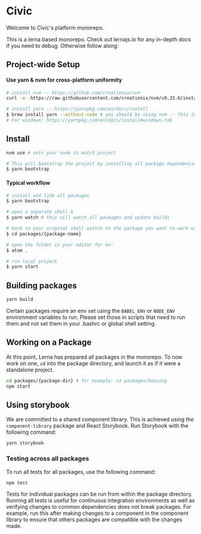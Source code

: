 # Civic

Welcome to Civic's platform monorepo.

This is a lerna based monorepo. Check out lernajs.io for any in-depth docs if you need to debug. Otherwise follow along:

## Project-wide Setup

#### Use yarn & nvm for cross-platform uniformity
```bash
# install nvm -- https://github.com/creationix/nvm
curl -o- https://raw.githubusercontent.com/creationix/nvm/v0.33.6/install.sh | bash

# install yarn -- https://yarnpkg.com/en/docs/install
$ brew install yarn --without-node # you should be using nvm -- this installs yarn for usage with nvm
# For windows: https://yarnpkg.com/en/docs/install#windows-tab
```

## Install
```bash
nvm use # sets your node to match project

# This will bootstrap the project by installing all package dependencies and linking cross-dependencies.
$ yarn bootstrap
```

#### Typical workflow
```bash
# install and link all packages
$ yarn bootstrap

# open a separate shell &
$ yarn watch # this will watch all packages and update builds

# back in your original shell switch to the package you want to work with
$ cd packages/{package-name}

# open the folder in your editor for ex:
$ atom .

# run local project
$ yarn start
```

## Building packages

```bash
yarn build
```

Certain packages require an env set using the `BABEL_ENV` or `NODE_ENV` environment variables to run.
Please set those in scripts that need to run them and not set them in your .bashrc or global shell setting.

## Working on a Package
At this point, Lerna has prepared all packages in the monorepo. To now work on one, `cd` into the package directory,
and launch it as if it were a standalone project.

```bash
cd packages/{package-dir} # for example: cd packages/housing
npm start
```

## Using storybook 

We are committed to a shared component library. This is achieved using the `component-library` package and React Storybook.
Run Storybook with the following command:

```bash
yarn storybook
```

### Testing across all packages

To run all tests for all packages, use the following command:
```bash
npm test
```

Tests for individual packages can be run from within the package directory. Running all tests is useful for continuous integration
environments as well as verifying changes to common dependencies does not break packages. For example, run this after making changes
to a component in the component library to ensure that others packages are compatible with the changes made.
